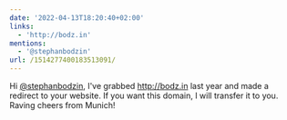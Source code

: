 ```yaml
---
date: '2022-04-13T18:20:40+02:00'
links:
  - 'http://bodz.in'
mentions:
  - '@stephanbodzin'
url: /1514277400183513091/
---
```

Hi [@stephanbodzin](https://twitter.com/@stephanbodzin),
I've grabbed http://bodz.in last year and made a redirect to your website. If you want this domain, I will transfer it to you.
Raving cheers from Munich!
